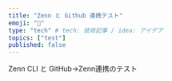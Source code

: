 ```yaml
---
title: "Zenn と Github 連携テスト"
emoji: "🐥"
type: "tech" # tech: 技術記事 / idea: アイデア
topics: ["test"]
published: false
---
```


Zenn CLI と GitHub→Zenn連携のテスト
